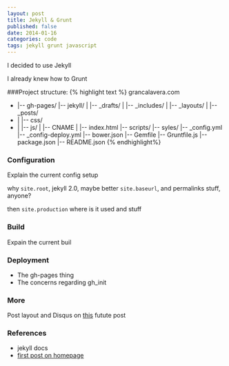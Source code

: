 ```yaml
---
layout: post
title: Jekyll & Grunt
published: false
date: 2014-01-16
categories: code
tags: jekyll grunt javascript
---
```


I decided to use Jekyll

I already knew how to Grunt

###Project structure:
{% highlight text %}
grancalavera.com
* |-- gh-pages/
  |-- jekyll/
  |   |-- _drafts/
  |   |-- _includes/
  |   |-- _layouts/
  |   |-- _posts/
* |   |-- css/
* |   |-- js/
  |   |-- CNAME
  |   |-- index.html
  |-- scripts/
  |-- syles/
  |-- _config.yml
  |-- _config-deploy.yml
  |-- bower.json
  |-- Gemfile
  |-- Gruntfile.js
  |-- package.json
  |-- README.json
{% endhighlight%}

### Configuration

Explain the current config setup

why ```site.root```, jekyll 2.0, maybe better ```site.baseurl```, and permalinks stuff, anyone?

then ```site.production``` where is it used and stuff


### Build

Expain the current buil

### Deployment

 - The gh-pages thing
 - The concerns regarding gh_init

### More

Post layout and Disqus on [this](#) futute post


### References

- jekyll docs
- [first post on homepage](https://gist.github.com/nimbupani/1421828)
